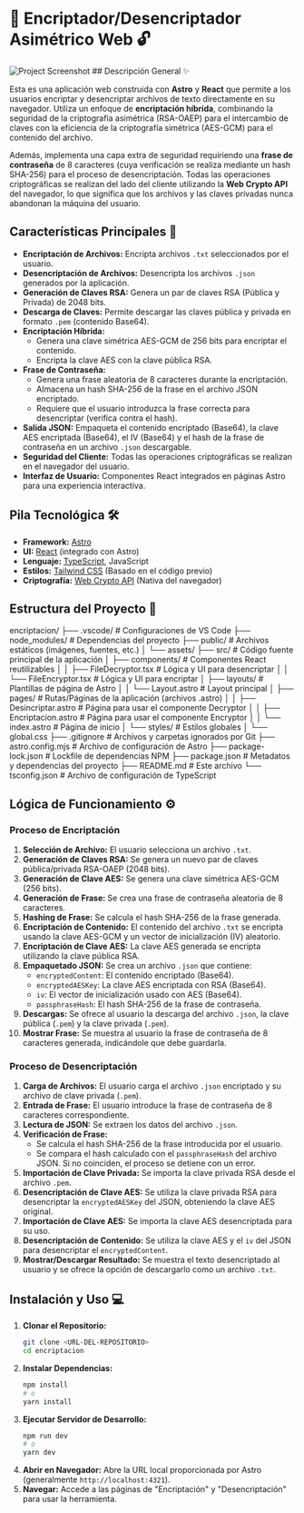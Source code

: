 # 🔐 Encriptador/Desencriptador Asimétrico Web 🔓

![Project Screenshot](image_31ac5e.png) ## Descripción General ✨

Esta es una aplicación web construida con **Astro** y **React** que permite a los usuarios encriptar y desencriptar archivos de texto directamente en su navegador. Utiliza un enfoque de **encriptación híbrida**, combinando la seguridad de la criptografía asimétrica (RSA-OAEP) para el intercambio de claves con la eficiencia de la criptografía simétrica (AES-GCM) para el contenido del archivo.

Además, implementa una capa extra de seguridad requiriendo una **frase de contraseña** de 8 caracteres (cuya verificación se realiza mediante un hash SHA-256) para el proceso de desencriptación. Todas las operaciones criptográficas se realizan del lado del cliente utilizando la **Web Crypto API** del navegador, lo que significa que los archivos y las claves privadas nunca abandonan la máquina del usuario.

## Características Principales 🚀

* **Encriptación de Archivos:** Encripta archivos `.txt` seleccionados por el usuario.
* **Desencriptación de Archivos:** Desencripta los archivos `.json` generados por la aplicación.
* **Generación de Claves RSA:** Genera un par de claves RSA (Pública y Privada) de 2048 bits.
* **Descarga de Claves:** Permite descargar las claves pública y privada en formato `.pem` (contenido Base64).
* **Encriptación Híbrida:**
    * Genera una clave simétrica AES-GCM de 256 bits para encriptar el contenido.
    * Encripta la clave AES con la clave pública RSA.
* **Frase de Contraseña:**
    * Genera una frase aleatoria de 8 caracteres durante la encriptación.
    * Almacena un hash SHA-256 de la frase en el archivo JSON encriptado.
    * Requiere que el usuario introduzca la frase correcta para desencriptar (verifica contra el hash).
* **Salida JSON:** Empaqueta el contenido encriptado (Base64), la clave AES encriptada (Base64), el IV (Base64) y el hash de la frase de contraseña en un archivo `.json` descargable.
* **Seguridad del Cliente:** Todas las operaciones criptográficas se realizan en el navegador del usuario.
* **Interfaz de Usuario:** Componentes React integrados en páginas Astro para una experiencia interactiva.

## Pila Tecnológica 🛠️

* **Framework:** [Astro](https://astro.build/)
* **UI:** [React](https://reactjs.org/) (integrado con Astro)
* **Lenguaje:** [TypeScript](https://www.typescriptlang.org/), JavaScript
* **Estilos:** [Tailwind CSS](https://tailwindcss.com/) (Basado en el código previo)
* **Criptografía:** [Web Crypto API](https://developer.mozilla.org/en-US/docs/Web/API/Web_Crypto_API) (Nativa del navegador)

## Estructura del Proyecto 📂
encriptacion/
├── .vscode/           # Configuraciones de VS Code
├── node_modules/      # Dependencias del proyecto
├── public/            # Archivos estáticos (imágenes, fuentes, etc.)
│   └── assets/
├── src/               # Código fuente principal de la aplicación
│   ├── components/    # Componentes React reutilizables
│   │   ├── FileDecryptor.tsx  # Lógica y UI para desencriptar
│   │   └── FileEncryptor.tsx  # Lógica y UI para encriptar
│   ├── layouts/       # Plantillas de página de Astro
│   │   └── Layout.astro     # Layout principal
│   ├── pages/         # Rutas/Páginas de la aplicación (archivos .astro)
│   │   ├── Desincriptar.astro # Página para usar el componente Decryptor
│   │   ├── Encriptacion.astro # Página para usar el componente Encryptor
│   │   └── index.astro        # Página de inicio
│   └── styles/        # Estilos globales
│       └── global.css
├── .gitignore         # Archivos y carpetas ignorados por Git
├── astro.config.mjs   # Archivo de configuración de Astro
├── package-lock.json  # Lockfile de dependencias NPM
├── package.json       # Metadatos y dependencias del proyecto
├── README.md          # Este archivo
└── tsconfig.json      # Archivo de configuración de TypeScript

## Lógica de Funcionamiento ⚙️

### Proceso de Encriptación

1.  **Selección de Archivo:** El usuario selecciona un archivo `.txt`.
2.  **Generación de Claves RSA:** Se genera un nuevo par de claves pública/privada RSA-OAEP (2048 bits).
3.  **Generación de Clave AES:** Se genera una clave simétrica AES-GCM (256 bits).
4.  **Generación de Frase:** Se crea una frase de contraseña aleatoria de 8 caracteres.
5.  **Hashing de Frase:** Se calcula el hash SHA-256 de la frase generada.
6.  **Encriptación de Contenido:** El contenido del archivo `.txt` se encripta usando la clave AES-GCM y un vector de inicialización (IV) aleatorio.
7.  **Encriptación de Clave AES:** La clave AES generada se encripta utilizando la clave pública RSA.
8.  **Empaquetado JSON:** Se crea un archivo `.json` que contiene:
    * `encryptedContent`: El contenido encriptado (Base64).
    * `encryptedAESKey`: La clave AES encriptada con RSA (Base64).
    * `iv`: El vector de inicialización usado con AES (Base64).
    * `passphraseHash`: El hash SHA-256 de la frase de contraseña.
9.  **Descargas:** Se ofrece al usuario la descarga del archivo `.json`, la clave pública (`.pem`) y la clave privada (`.pem`).
10. **Mostrar Frase:** Se muestra al usuario la frase de contraseña de 8 caracteres generada, indicándole que debe guardarla.

### Proceso de Desencriptación

1.  **Carga de Archivos:** El usuario carga el archivo `.json` encriptado y su archivo de clave privada (`.pem`).
2.  **Entrada de Frase:** El usuario introduce la frase de contraseña de 8 caracteres correspondiente.
3.  **Lectura de JSON:** Se extraen los datos del archivo `.json`.
4.  **Verificación de Frase:**
    * Se calcula el hash SHA-256 de la frase introducida por el usuario.
    * Se compara el hash calculado con el `passphraseHash` del archivo JSON. Si no coinciden, el proceso se detiene con un error.
5.  **Importación de Clave Privada:** Se importa la clave privada RSA desde el archivo `.pem`.
6.  **Desencriptación de Clave AES:** Se utiliza la clave privada RSA para desencriptar la `encryptedAESKey` del JSON, obteniendo la clave AES original.
7.  **Importación de Clave AES:** Se importa la clave AES desencriptada para su uso.
8.  **Desencriptación de Contenido:** Se utiliza la clave AES y el `iv` del JSON para desencriptar el `encryptedContent`.
9.  **Mostrar/Descargar Resultado:** Se muestra el texto desencriptado al usuario y se ofrece la opción de descargarlo como un archivo `.txt`.

## Instalación y Uso 💻

1.  **Clonar el Repositorio:**
    ```bash
    git clone <URL-DEL-REPOSITORIO>
    cd encriptacion
    ```
2.  **Instalar Dependencias:**
    ```bash
    npm install
    # o
    yarn install
    ```
3.  **Ejecutar Servidor de Desarrollo:**
    ```bash
    npm run dev
    # o
    yarn dev
    ```
4.  **Abrir en Navegador:** Abre la URL local proporcionada por Astro (generalmente `http://localhost:4321`).
5.  **Navegar:** Accede a las páginas de "Encriptación" y "Desencriptación" para usar la herramienta.

